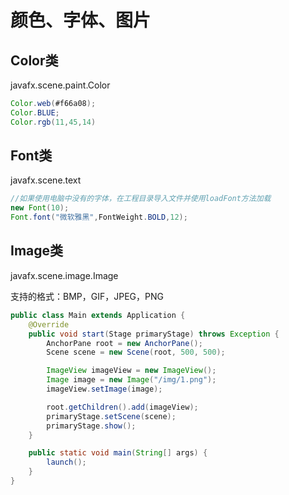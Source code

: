 # 颜色、字体、图片

## Color类

javafx.scene.paint.Color

```java
Color.web(#f66a08);
Color.BLUE;
Color.rgb(11,45,14)
```



## Font类

javafx.scene.text

```java
//如果使用电脑中没有的字体，在工程目录导入文件并使用loadFont方法加载
new Font(10);
Font.font("微软雅黑",FontWeight.BOLD,12);
```

## Image类

javafx.scene.image.Image


支持的格式：BMP，GIF，JPEG，PNG

```java
public class Main extends Application {
    @Override
    public void start(Stage primaryStage) throws Exception {
        AnchorPane root = new AnchorPane();
        Scene scene = new Scene(root, 500, 500);

        ImageView imageView = new ImageView();
        Image image = new Image("/img/1.png");
        imageView.setImage(image);

        root.getChildren().add(imageView);
        primaryStage.setScene(scene);
        primaryStage.show();
    }

    public static void main(String[] args) {
        launch();
    }
}

```

